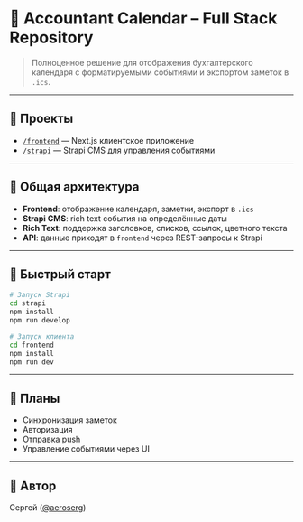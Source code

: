 # 🧾 Accountant Calendar – Full Stack Repository

> Полноценное решение для отображения бухгалтерского календаря с форматируемыми событиями и экспортом заметок в `.ics`.

---

## 📁 Проекты

- [`/frontend`](./frontend/) — Next.js клиентское приложение
- [`/strapi`](./strapi-backend/) — Strapi CMS для управления событиями

---

## 🧹 Общая архитектура

- **Frontend**: отображение календаря, заметки, экспорт в `.ics`
- **Strapi CMS**: rich text события на определённые даты
- **Rich Text**: поддержка заголовков, списков, ссылок, цветного текста
- **API**: данные приходят в `frontend` через REST-запросы к Strapi

---

## 🚀 Быстрый старт

```bash
# Запуск Strapi
cd strapi
npm install
npm run develop
```

```bash
# Запуск клиента
cd frontend
npm install
npm run dev
```

---

## 🚣 Планы

- Синхронизация заметок
- Авторизация
- Отправка push
- Управление событиями через UI

---

## 👤 Автор

Сергей ([@aeroserg](https://github.com/aeroserg))  
